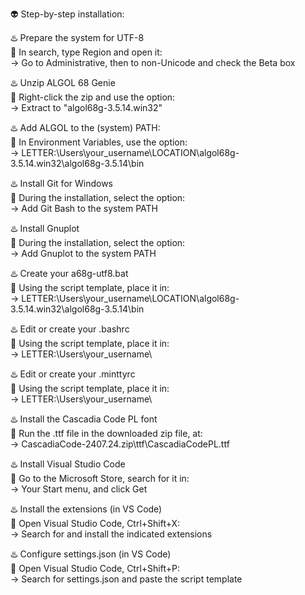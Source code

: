 👽 Step-by-step installation:        

♨️ Prepare the system for UTF-8           
🌃 In search, type Region and open it:            
→ Go to Administrative, then to non-Unicode and check the Beta box             

♨️ Unzip ALGOL 68 Genie              
🌃 Right-click the zip and use the option:         
→ Extract to "algol68g-3.5.14.win32"        

♨️ Add ALGOL to the (system) PATH:        
🌃 In Environment Variables, use the option:    
→ LETTER:\Users\your_username\LOCATION\algol68g-3.5.14.win32\algol68g-3.5.14\bin           

♨️ Install Git for Windows       
🌃 During the installation, select the option:            
→ Add Git Bash to the system PATH           

♨️ Install Gnuplot       
🌃 During the installation, select the option:       
→ Add Gnuplot to the system PATH        

♨️ Create your a68g-utf8.bat      
🌃 Using the script template, place it in:   
→ LETTER:\Users\your_username\LOCATION\algol68g-3.5.14.win32\algol68g-3.5.14\bin          

♨️ Edit or create your .bashrc        
🌃 Using the script template, place it in:          
→ LETTER:\Users\your_username\      

♨️ Edit or create your .minttyrc   
🌃 Using the script template, place it in:        
→ LETTER:\Users\your_username\       

♨️ Install the Cascadia Code PL font            
🌃 Run the .ttf file in the downloaded zip file, at:          
→ CascadiaCode-2407.24.zip\ttf\CascadiaCodePL.ttf         

♨️ Install Visual Studio Code      
🌃 Go to the Microsoft Store, search for it in:            
→ Your Start menu, and click Get         

♨️ Install the extensions (in VS Code)          
🌃 Open Visual Studio Code, Ctrl+Shift+X:            
→ Search for and install the indicated extensions          

♨️ Configure settings.json (in VS Code)         
🌃 Open Visual Studio Code, Ctrl+Shift+P:          
→ Search for settings.json and paste the script template             
